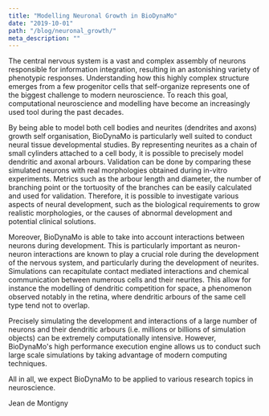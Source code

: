 ```yaml
---
title: "Modelling Neuronal Growth in BioDynaMo"
date: "2019-10-01"
path: "/blog/neuronal_growth/"
meta_description: ""
---
```


The central nervous system is a vast and complex assembly of neurons responsible for information integration, resulting in an astonishing variety of phenotypic responses. Understanding how this highly complex structure emerges from a few progenitor cells that self-organize represents one of the biggest challenge to modern neuroscience.
To reach this goal, computational neuroscience and modelling have become an increasingly used tool during the past decades.

By being able to model both cell bodies and neurites (dendrites and axons) growth self organisation, BioDynaMo is particularly well suited to conduct neural tissue developmental studies.
By representing neurites as a chain of small cylinders attached to a cell body, it is possible to precisely model dendritic and axonal arbours. Validation can be done by comparing these simulated neurons with real morphologies obtained during in-vitro experiments. Metrics such as the arbour length and diameter, the number of branching point or the tortuosity of the branches can be easily calculated and used for validation.
Therefore, it is possible to investigate various aspects of neural development, such as the biological requirements to grow realistic morphologies, or the causes of abnormal development and potential clinical solutions.

Moreover, BioDynaMo is able to take into account interactions between neurons during development. This is particularly important as neuron-neuron interactions are known to play a crucial role during the development of the nervous system, and particularly during the development of neurites. Simulations can recapitulate contact mediated interactions and chemical communication between numerous cells and their neurites. This allow for instance the modelling of dendritic competition for space, a phenomenon observed notably in the retina, where dendritic arbours of the same cell type tend not to overlap.

Precisely simulating the development and interactions of a large number of neurons and their dendritic arbours (i.e. millions or billions of simulation objects) can be extremely computationally intensive. However, BioDynaMo's high performance execution engine allows us to conduct such large scale simulations by taking advantage of modern computing techniques.

All in all, we expect BioDynaMo to be applied to various research topics in neuroscience.


Jean de Montigny
